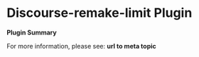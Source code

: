 # **Discourse-remake-limit** Plugin

**Plugin Summary**

For more information, please see: **url to meta topic**
